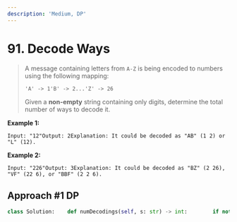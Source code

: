 ```yaml
---
description: 'Medium, DP'
---
```


# 91. Decode Ways

> A message containing letters from `A-Z` is being encoded to numbers using the following mapping:
>
> ```text
> 'A' -> 1'B' -> 2...'Z' -> 26
> ```
>
> Given a **non-empty** string containing only digits, determine the total number of ways to decode it.

**Example 1:**

```text
Input: "12"Output: 2Explanation: It could be decoded as "AB" (1 2) or "L" (12).
```

**Example 2:**

```text
Input: "226"Output: 3Explanation: It could be decoded as "BZ" (2 26), "VF" (22 6), or "BBF" (2 2 6).
```

## Approach \#1 DP

```python
class Solution:    def numDecodings(self, s: str) -> int:        if not s:            return 0                n = len(s)        dp = [0 for _ in range(n + 1)]        dp[0] = 1                for i in range(1, n + 1):            if s[i - 1] >= '1' and s[i - 1] <= '9':                dp[i] += dp[i - 1]                            if i > 1:                j = 10 * int(s[i - 2]) + int(s[i - 1])                if 10 <= j <= 26:                    dp[i] += dp[i - 2]                            return dp[n]
```

